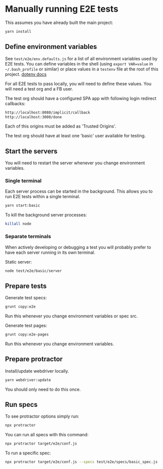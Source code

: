 # Manually running E2E tests

This assumes you have already built the main project:

```sh
yarn install
```

## Define environment variables

See `test/e2e/env.defaults.js` for a list of all environment variables used by E2E tests. You can define variables in the shell (using `export VAR=value` in `~/.bash_profile` or similar) or place values in a `testenv` file at the root of this project. [dotenv docs](https://github.com/motdotla/dotenv#dotenv)

For all E2E tests to pass locally, you will need to define these values. You will need a test org and a FB user.

The test org should have a configured SPA app with following login redirect callbacks:

```sh
http://localhost:8080/implicit/callback
http://localhost:3000/done
```

Each of this origins must be added as 'Trusted Origins'.  

The test org should have at least one 'basic' user available for testing.

## Start the servers

You will need to restart the server whenever you change environment variables.

### Single terminal

Each server process can be started in the background. This allows you to run E2E tests within a single terminal.

```sh
yarn start:basic
```

To kill the background server processes:

```sh
killall node
```

### Separate terminals

When actively developing or debugging a test you will probably prefer to have each server running in its own terminal.

Static server:

```sh
node test/e2e/basic/server
```

## Prepare tests

Generate test specs:

```sh
grunt copy:e2e
```

Run this whenever you change environment variables or spec src.

Generate test pages:

```sh
grunt copy:e2e-pages
```

Run this whenever you change environment variables.

## Prepare protractor

Install/update webdriver locally.

```sh
yarn webdriver:update
```

You should only need to do this once.

## Run specs

To see protractor options simply run:

```sh
npx protractor
```

You can run all specs with this command:

```sh
npx protractor target/e2e/conf.js
```

To run a specific spec:

```sh
npx protractor target/e2e/conf.js --specs test/e2e/specs/basic_spec.js
```
